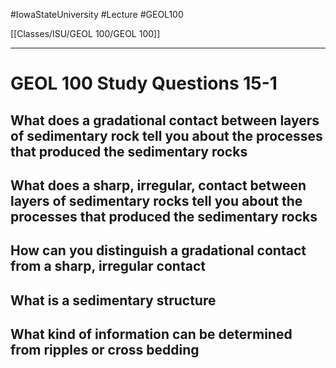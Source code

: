 
#IowaStateUniversity  #Lecture  #GEOL100

[[Classes/ISU/GEOL 100/GEOL 100]]

---


# GEOL 100 Study Questions 15-1

## What does a gradational contact between layers of sedimentary rock tell you about the processes that produced the sedimentary rocks


## What does a sharp, irregular, contact between layers of sedimentary rocks tell you about the processes that produced the sedimentary rocks



## How can you distinguish a gradational contact from a sharp, irregular contact 



## What is a sedimentary structure 



## What kind of information can be determined from ripples or cross bedding 

